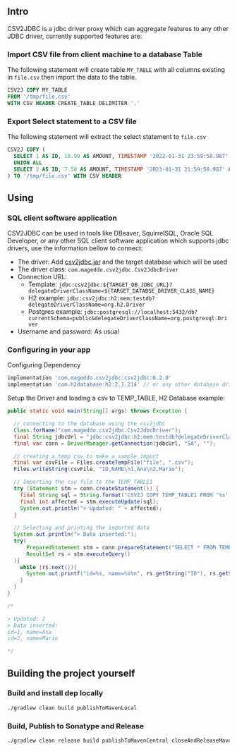 ## Intro
CSV2JDBC is a jdbc driver proxy which can aggregate features to any other JDBC driver,
currently supported features are:

### Import CSV file from client machine to a database Table
The following statement will create table `MY_TABLE` with all columns existing in `file.csv` then import 
the data to the table.
```sql
CSV2J COPY MY_TABLE 
FROM '/tmp/file.csv' 
WITH CSV HEADER CREATE_TABLE DELIMITER ','
```

### Export Select statement to a CSV file
The following statement will extract the select statement to  `file.csv` 
```sql
CSV2J COPY (
  SELECT 1 AS ID, 10.99 AS AMOUNT, TIMESTAMP '2022-01-31 23:59:58.987' AS DAT_CREATION
  UNION ALL
  SELECT 2 AS ID, 7.50 AS AMOUNT, TIMESTAMP '2023-01-31 21:59:58.987' AS DAT_CREATION
) TO '/tmp/file.csv' WITH CSV HEADER
```

## Using

### SQL client software application
CSV2JDBC can be used in tools like DBeaver, SquirrelSQL, Oracle SQL Developer,
or any other SQL client software application which supports jdbc drivers, use the information bellow to connect:

* The driver: Add [csv2jdbc.jar][1] and the target database which will be used
* The driver class: `com.mageddo.csv2jdbc.Csv2JdbcDriver`
* Connection URL: 
  * Template: `jdbc:csv2jdbc:${TARGET_DB_JDBC_URL}?delegateDriverClassName=${TARGET_DATABSE_DRIVER_CLASS_NAME}`
  * H2 example: `jdbc:csv2jdbc:h2:mem:testdb?delegateDriverClassName=org.h2.Driver` 
  * Postgres example: `jdbc:postgresql://localhost:5432/db?currentSchema=public&delegateDriverClassName=org.postgresql.Driver` 
* Username and password: As usual

### Configuring in your app 

Configuring Dependency

```groovy
implementation 'com.mageddo.csv2jdbc:csv2jdbc:0.2.0'
implementation 'com.h2database:h2:2.1.214' // or any other database driver you want
```

Setup the Driver and loading a csv to TEMP_TABLE, H2 Database example:

```java
public static void main(String[] args) throws Exception {

  // connecting to the database using the csv2jdbc
  Class.forName("com.mageddo.csv2jdbc.Csv2JdbcDriver");
  final String jdbcUrl = "jdbc:csv2jdbc:h2:mem:testdb?delegateDriverClassName=org.h2.Driver";
  final var conn = DriverManager.getConnection(jdbcUrl, "SA", "");

  // creating a temp csv to make a sample import
  final var csvFile = Files.createTempFile("file", ".csv");
  Files.writeString(csvFile, "ID,NAME\n1,Ana\n2,Mario");

  // Importing the csv file to the TEMP_TABLE1
  try (Statement stm = conn.createStatement()) {
    final String sql = String.format("CSV2J COPY TEMP_TABLE1 FROM '%s' WITH CSV HEADER CREATE_TABLE", csvFile);
    final int affected = stm.executeUpdate(sql);
    System.out.println("> Updated: " + affected);
  }
  
  // Selecting and printing the imported data
  System.out.println("> Data inserted:");
  try(
      PreparedStatement stm = conn.prepareStatement("SELECT * FROM TEMP_TABLE1");
      ResultSet rs = stm.executeQuery()
  ){
    while (rs.next()){
      System.out.printf("id=%s, name=%s%n", rs.getString("ID"), rs.getString("NAME"));
    }
  }
}

/*

> Updated: 2
> Data inserted:
id=1, name=Ana
id=2, name=Mario

*/
```


## Building the project yourself

### Build and install dep locally

```bash
./gradlew clean build publishToMavenLocal
```

### Build, Publish to Sonatype and Release

```bash
./gradlew clean release build publishToMavenCentral closeAndReleaseMavenCentralStagingRepository
```

[1]: https://oss.sonatype.org/service/local/repositories/releases/content/com/mageddo/csv2jdbc/csv2jdbc/0.2.0/csv2jdbc-0.2.0-all.jar
